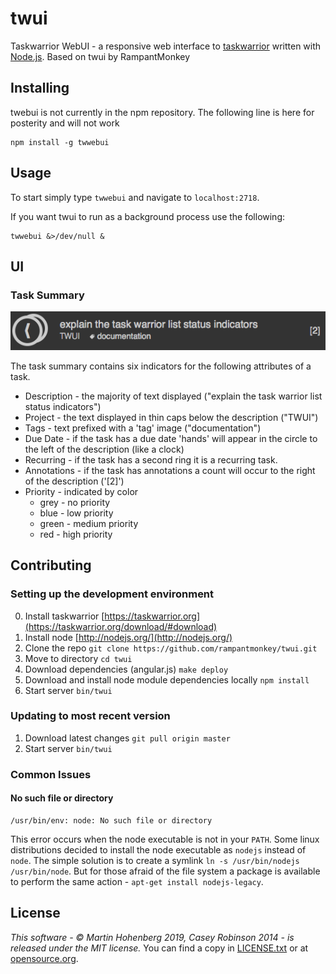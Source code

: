 # twui

Taskwarrior WebUI - a responsive web interface to [taskwarrior](http://taskwarrior.org/) written with [Node.js](http://nodejs.org/).
Based on twui by RampantMonkey

## Installing

twebui is not currently in the npm repository. The following line is here for posterity and will not work

    npm install -g twwebui

## Usage

To start simply type `twwebui` and navigate to `localhost:2718`.

If you want twui to run as a background process use the following:

    twwebui &>/dev/null &

## UI

### Task Summary
![task summary ui](doc/images/task-summary-overview.png)

The task summary contains six indicators for the following attributes of a task.

- Description - the majority of text displayed ("explain the task warrior list status indicators")
- Project - the text displayed in thin caps below the description ("TWUI")
- Tags - text prefixed with a 'tag' image ("documentation")
- Due Date - if the task has a due date 'hands' will appear in the circle to the left of the description (like a clock)
- Recurring - if the task has a second ring it is a recurring task.
- Annotations - if the task has annotations a count will occur to the right of the description ('[2]')
- Priority - indicated by color
    + grey - no priority
    + blue - low priority
    + green - medium priority
    + red - high priority

## Contributing

### Setting up the development environment

0. Install taskwarrior [https://taskwarrior.org](https://taskwarrior.org/download/#download)
1. Install node [http://nodejs.org/](http://nodejs.org/)
2. Clone the repo `git clone https://github.com/rampantmonkey/twui.git`
3. Move to directory `cd twui`
4. Download dependencies (angular.js) `make deploy`
5. Download and install node module dependencies locally `npm install`
6. Start server `bin/twui`

### Updating to most recent version

1. Download latest changes `git pull origin master`
2. Start server `bin/twui`

### Common Issues

#### No such file or directory

    /usr/bin/env: node: No such file or directory

This error occurs when the node executable is not in your `PATH`.
Some linux distributions decided to install the node executable as `nodejs` instead of `node`.
The simple solution is to create a symlink `ln -s /usr/bin/nodejs  /usr/bin/node`.
But for those afraid of the file system a package is available to perform the same action - `apt-get install nodejs-legacy`.

## License
_This software - &copy; Martin Hohenberg 2019, Casey Robinson 2014 - is released under the MIT license._
You can find a copy in [LICENSE.txt](LICENSE.txt) or at [opensource.org](http://opensource.org/licenses/MIT).
